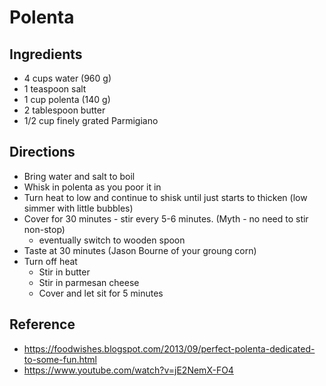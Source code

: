 # Polenta

## Ingredients

 - 4 cups water (960 g)
 - 1 teaspoon salt
 - 1 cup polenta (140 g)
 - 2 tablespoon butter
 - 1/2 cup finely grated Parmigiano
 
## Directions

 - Bring water and salt to boil
 - Whisk in polenta as you poor it in
 - Turn heat to low and continue to shisk until just starts to thicken (low simmer with little bubbles)
 - Cover for 30 minutes - stir every 5-6 minutes.  (Myth - no need to stir non-stop)
   - eventually switch to wooden spoon
 - Taste at 30 minutes (Jason Bourne of your groung corn)
 - Turn off heat
   - Stir in butter
   - Stir in parmesan cheese
   - Cover and let sit for 5 minutes
   
## Reference

 - https://foodwishes.blogspot.com/2013/09/perfect-polenta-dedicated-to-some-fun.html
 - https://www.youtube.com/watch?v=jE2NemX-FO4

